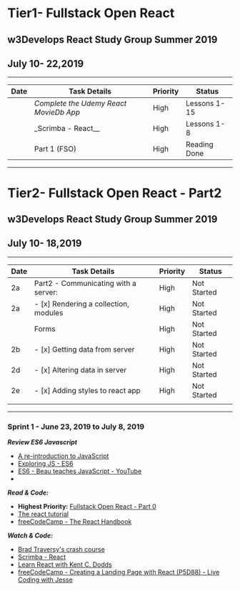 # Tier1- Fullstack Open React

## w3Develops React Study Group Summer 2019

## July 10- 22,2019

---

| Date | Task Details                           | Priority | Status       |
| ---- | -------------------------------------- | -------- | ------------ |
|      | _Complete the Udemy React MovieDb App_ | High     | Lessons 1-15 |
|      | \_Scrimba - React\_\_                  | High     | Lessons 1-8  |
|      | Part 1 (FSO)                           | High     | Reading Done |

---

# Tier2- Fullstack Open React - Part2

## w3Develops React Study Group Summer 2019

## July 10- 18,2019

---

| Date  | Task Details                          | Priority    | Status      |
| ----- | ------------------------------------- | ----------- | ----------- |
|     2a  | Part2 - Communicating with a server:  | High        | Not Started |
|    2a | - [x] Rendering a collection, modules | High        | Not Started |
|       |       Forms                           |High         | Not Started |
|    2b | - [x] Getting data from server        | High        | Not Started | 
|    2d | - [x] Altering data in server         | High        | Not Started | 
|    2e | - [x] Adding styles to react app      | High        | Not Started | 
|       |                                       |             |             |

---

### Sprint 1 - June 23, 2019 to July 8, 2019

**_Review ES6 Javascript_**

- [A re-introduction to JavaScript](https://developer.mozilla.org/en-US/docs/Web/JavaScript/A_re-introduction_to_JavaScript)
- [Exploring JS - ES6](https://exploringjs.com/es6/)
- [ES6 - Beau teaches JavaScript - YouTube](https://www.youtube.com/playlist?list=PLWKjhJtqVAbljtmmeS0c-CEl2LdE-eR_F)
-

**_Read & Code:_**

- **Highest Priority:** [Fullstack Open React - Part 0](https://fullstackopen.com/en/part0)
- [The react tutorial](https://reactjs.org/tutorial/tutorial.html)
- [freeCodeCamp - The React Handbook](https://www.freecodecamp.org/news/the-react-handbook-b71c27b0a795/)

**_Watch & Code:_**

- [Brad Traversy's crash course](https://youtu.be/sBws8MSXN7A)
- [Scrimba - React](https://scrimba.com/g/glearnreact)
- [Learn React with Kent C. Dodds](https://youtu.be/zthIUs2w_c8)
- [freeCodeCamp - Creating a Landing Page with React (P5D88) - Live Coding with Jesse](https://youtu.be/WV4ViZ2q0Mk)
